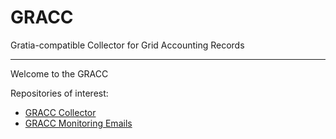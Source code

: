 # GRACC

Gratia-compatible Collector for Grid Accounting Records

---

Welcome to the GRACC 

Repositories of interest:

* [GRACC Collector](https://github.com/opensciencegrid/gracc-collector)
* [GRACC Monitoring Emails](https://github.com/opensciencegrid/gracc-email)

